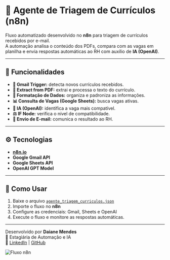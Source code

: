 # 🤖 Agente de Triagem de Currículos (n8n)

Fluxo automatizado desenvolvido no **n8n** para triagem de currículos recebidos por e-mail.  
A automação analisa o conteúdo dos PDFs, compara com as vagas em planilha e envia respostas automáticas ao RH com auxílio de **IA (OpenAI)**.

---

## 🧩 Funcionalidades
- **📨 Gmail Trigger:** detecta novos currículos recebidos.  
- **📄 Extract from PDF:** extrai e processa o texto do currículo.  
- **🧹 Formatação de Dados:** organiza e padroniza as informações.  
- **📊 Consulta de Vagas (Google Sheets):** busca vagas ativas.  
- **🧠 IA (OpenAI):** identifica a vaga mais compatível.  
- **⚖️ IF Node:** verifica o nível de compatibilidade.  
- **📧 Envio de E-mail:** comunica o resultado ao RH.

---

## ⚙️ Tecnologias
- [**n8n.io**](https://n8n.io)  
- **Google Gmail API**  
- **Google Sheets API**  
- **OpenAI GPT Model**

---

## 🚀 Como Usar
1. Baixe o arquivo [`agente_triagem_curriculos.json`](workflows/agente_triagem_curriculos.json)  
2. Importe o fluxo no **n8n**  
3. Configure as credenciais: Gmail, Sheets e OpenAI  
4. Execute o fluxo e monitore as respostas automáticas.

---

Desenvolvido por **Daiane Mendes**  
💼 Estagiária de Automação e IA  
🔗 [LinkedIn](https://linkedin.com/in/daiane-mendes-848252289) | [GitHub](https://github.com/daianesmendes)

![Fluxo n8n](docs/Triagem_de_Curriculos_n8n.png)

